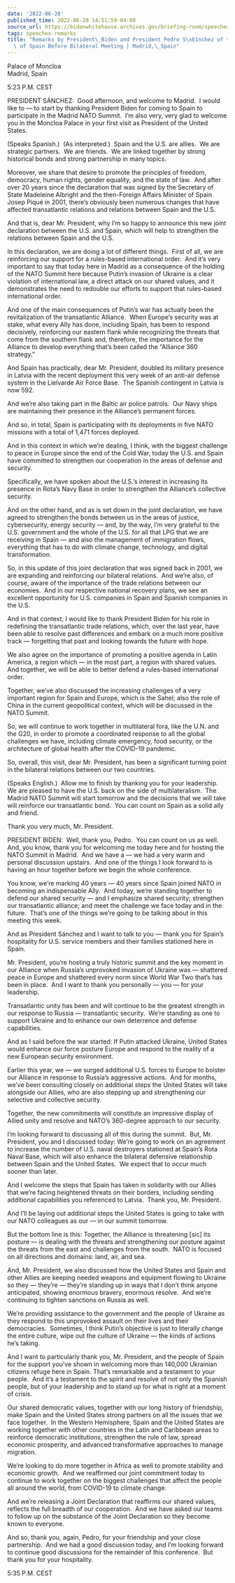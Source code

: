 ```yaml
---
date: '2022-06-28'
published_time: 2022-06-28 14:51:59-04:00
source_url: https://bidenwhitehouse.archives.gov/briefing-room/speeches-remarks/2022/06/28/remarks-by-president-biden-and-president-pedro-sanchez-of-the-kingdom-of-spain-before-bilateral-meeting-madrid-spain/
tags: speeches-remarks
title: "Remarks by President\_Biden and President Pedro S\xE1nchez of the Kingdom\
  \ of Spain Before Bilateral Meeting | Madrid,\_Spain"
---
```

 
Palace of Moncloa  
Madrid, Spain

5:23 P.M. CEST

PRESIDENT SÁNCHEZ:  Good afternoon, and welcome to Madrid.  I would like
to — to start by thanking President Biden for coming to Spain to
participate in the Madrid NATO Summit.  I’m also very, very glad to
welcome you in the Moncloa Palace in your first visit as President of
the United States.

(Speaks Spanish.)  (As interpreted.)  Spain and the U.S. are allies.  We
are strategic partners.  We are friends.  We are linked together by
strong historical bonds and strong partnership in many topics.

Moreover, we share that desire to promote the principles of freedom,
democracy, human rights, gender equality, and the state of law.  And
after over 20 years since the declaration that was signed by the
Secretary of State Madeleine Albright and the then-Foreign Affairs
Minister of Spain Josep Piqué in 2001, there’s obviously been numerous
changes that have affected transatlantic relations and relations between
Spain and the U.S. 

And that is, dear Mr. President, why I’m so happy to announce this new
joint declaration between the U.S. and Spain, which will help to
strengthen the relations between Spain and the U.S.

In this declaration, we are doing a lot of different things.  First of
all, we are reinforcing our support for a rules-based international
order.  And it’s very important to say that today here in Madrid as a
consequence of the holding of the NATO Summit here because Putin’s
invasion of Ukraine is a clear violation of international law, a direct
attack on our shared values, and it demonstrates the need to redouble
our efforts to support that rules-based international order. 

And one of the main consequences of Putin’s war has actually been the
revitalization of the transatlantic Alliance.  When Europe’s security
was at stake, what every Ally has done, including Spain, has been to
respond decisively, reinforcing our eastern flank while recognizing the
threats that come from the southern flank and, therefore, the importance
for the Alliance to develop everything that’s been called the “Alliance
360 strategy.” 

And Spain has practically, dear Mr. President, doubled its military
presence in Latvia with the recent deployment this very week of an
anti-air defense system in the Lielvarde Air Force Base.  The Spanish
contingent in Latvia is now 592. 

And we’re also taking part in the Baltic air police patrols.  Our Navy
ships are maintaining their presence in the Alliance’s permanent
forces. 

And so, in total, Spain is participating with its deployments in five
NATO missions with a total of 1,471 forces deployed.

And in this context in which we’re dealing, I think, with the biggest
challenge to peace in Europe since the end of the Cold War, today the
U.S. and Spain have committed to strengthen our cooperation in the areas
of defense and security. 

Specifically, we have spoken about the U.S.’s interest in increasing its
presence in Rota’s Navy Base in order to strengthen the Alliance’s
collective security. 

And on the other hand, and as is set down in the joint declaration, we
have agreed to strengthen the bonds between us in the areas of justice,
cybersecurity, energy security — and, by the way, I’m very grateful to
the U.S. government and the whole of the U.S. for all that LPG that we
are receiving in Spain — and also the management of immigration flows,
everything that has to do with climate change, technology, and digital
transformation. 

So, in this update of this joint declaration that was signed back in
2001, we are expanding and reinforcing our bilateral relations.  And
we’re also, of course, aware of the importance of the trade relations
between our economies.  And in our respective national recovery plans,
we see an excellent opportunity for U.S. companies in Spain and Spanish
companies in the U.S. 

And in that context, I would like to thank President Biden for his role
in redefining the transatlantic trade relations, which, over the last
year, have been able to resolve past differences and embark on a much
more positive track — forgetting that past and looking towards the
future with hope.

We also agree on the importance of promoting a positive agenda in Latin
America, a region which — in the most part, a region with shared
values.  And together, we will be able to better defend a rules-based
international order.

Together, we’ve also discussed the increasing challenges of a very
important region for Spain and Europe, which is the Sahel; also the role
of China in the current geopolitical context, which will be discussed in
the NATO Summit. 

So, we will continue to work together in multilateral fora, like the
U.N. and the G20, in order to promote a coordinated response to all the
global challenges we have, including climate emergency, food security,
or the architecture of global health after the COVID-19 pandemic.

So, overall, this visit, dear Mr. President, has been a significant
turning point in the bilateral relations between our two countries.

(Speaks English.)  Allow me to finish by thanking you for your
leadership.  We are pleased to have the U.S. back on the side of
multilateralism.  The Madrid NATO Summit will start tomorrow and the
decisions that we will take will reinforce our transatlantic bond.  You
can count on Spain as a solid ally and friend.

Thank you very much, Mr. President.

PRESIDENT BIDEN:  Well, thank you, Pedro.  You can count on us as well. 
And, you know, thank you for welcoming me today here and for hosting the
NATO Summit in Madrid.  And we have a — we had a very warm and personal
discussion upstairs.  And one of the things I look forward to is having
an hour together before we begin the whole conference.

You know, we’re marking 40 years — 40 years since Spain joined NATO in
becoming an indispensable Ally.  And today, we’re standing together to
defend our shared security — and I emphasize shared security; strengthen
our transatlantic alliance; and meet the challenge we face today and in
the future.  That’s one of the things we’re going to be talking about in
this meeting this week.

And as President Sánchez and I want to talk to you — thank you for
Spain’s hospitality for U.S. service members and their families
stationed here in Spain.

Mr. President, you’re hosting a truly historic summit and the key moment
in our Alliance when Russia’s unprovoked invasion of Ukraine was —
shattered peace in Europe and shattered every norm since World War Two
that’s has been in place.  And I want to thank you personally — you —
for your leadership.

Transatlantic unity has been and will continue to be the greatest
strength in our response to Russia — transatlantic security.  We’re
standing as one to support Ukraine and to enhance our own deterrence and
defense capabilities.

And as I said before the war started: If Putin attacked Ukraine, United
States would enhance our force posture Europe and respond to the reality
of a new European security environment.

Earlier this year, we — we surged additional U.S. forces to Europe to
bolster our Alliance in response to Russia’s aggressive actions.  And
for months, we’ve been consulting closely on additional steps the United
States will take alongside our Allies, who are also stepping up and
strengthening our selective and collective security. 

Together, the new commitments will constitute an impressive display of
Allied unity and resolve and NATO’s 360-degree approach to our
security. 

I’m looking forward to discussing all of this during the summit.  But,
Mr. President, you and I discussed today: We’re going to work on an
agreement to increase the number of U.S. naval destroyers stationed at
Spain’s Rota Naval Base, which will also enhance the bilateral defensive
relationship between Spain and the United States.  We expect that to
occur much sooner than later. 

And I welcome the steps that Spain has taken in solidarity with our
Allies that we’re facing heightened threats on their borders, including
sending additional capabilities you referenced to Latvia.  Thank you,
Mr. President. 

And I’ll be laying out additional steps the United States is going to
take with our NATO colleagues as our — in our summit tomorrow. 

But the bottom line is this: Together, the Alliance is threatening
\[sic\] its posture — is dealing with the threats and strengthening our
posture against the threats from the east and challenges from the
south.  NATO is focused on all directions and domains: land, air, and
sea. 

And, Mr. President, we also discussed how the United States and Spain
and other Allies are keeping needed weapons and equipment flowing to
Ukraine so they — they’re — they’re standing up in ways that I don’t
think anyone anticipated, showing enormous bravery, enormous resolve. 
And we’re continuing to tighten sanctions on Russia as well.

We’re providing assistance to the government and the people of Ukraine
as they respond to this unprovoked assault on their lives and their
democracies.  Sometimes, I think Putin’s objective is just to literally
change the entire culture, wipe out the culture of Ukraine — the kinds
of actions he’s taking.

And I want to particularly thank you, Mr. President, and the people of
Spain for the support you’ve shown in welcoming more than 140,000
Ukrainian citizens refuge here in Spain. That’s remarkable and a
testament to your people.  And it’s a testament to the spirit and
resolve of not only the Spanish people, but of your leadership and to
stand up for what is right at a moment of crisis. 

Our shared democratic values, together with our long history of
friendship, make Spain and the United States strong partners on all the
issues that we face together.  In the Western Hemisphere, Spain and the
United States are working together with other countries in the Latin and
Caribbean areas to reinforce democratic institutions, strengthen the
rule of law, spread economic prosperity, and advanced transformative
approaches to manage migration. 

We’re looking to do more together in Africa as well to promote stability
and economic growth.  And we reaffirmed our joint commitment today to
continue to work together on the biggest challenges that affect the
people all around the world, from COVID-19 to climate change. 

And we’re releasing a Joint Declaration that reaffirms our shared
values, reflects the full breadth of our cooperation.  And we have asked
our teams to follow up on the substance of the Joint Declaration so they
become known to everyone. 

And so, thank you, again, Pedro, for your friendship and your close
partnership.  And we had a good discussion today, and I’m looking
forward to continue good discussions for the remainder of this
conference.  But thank you for your hospitality. 

5:35 P.M. CEST
